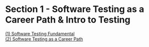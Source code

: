 # Section 1 - Software Testing as a Career Path & Intro to Testing
[(1) Software Testing Fundamental](https://docs.google.com/document/d/1uAxWIpt-5Ma--4TydGvV-ysouDzeTZcP/edit) <br>
[(2) Software Testing as a Career Path](https://docs.google.com/document/d/10FhmEomKZPkEgw0UPGH3P3gWVOCIk05y/edit)
